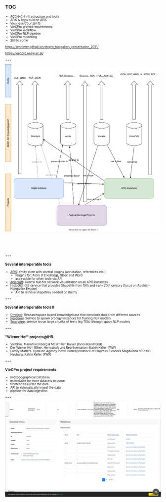 ### TOC

<span style="font-size: 0.7em">

* ACDH-CH infrastructure and tools <!-- .element: class="fragment" -->
* APIS & apps built on APIS <!-- .element: class="fragment" -->
* Viennese Court@IHB <!-- .element: class="fragment" -->
* VieCPro project requirements <!-- .element: class="fragment" -->
* VieCPro workflow <!-- .element: class="fragment" -->
* VieCPro NLP pipeline <!-- .element: class="fragment" -->
* VieCPro modelling <!-- .element: class="fragment" -->
* Still to come <!-- .element: class="fragment" -->

    
https://sennierer.github.io/viecpro_toolgallery_presentation_2021/ <!-- .element: class="fragment" -->

https://viecpro.oeaw.ac.at/ <!-- .element: class="fragment" -->
</span>

+++

<img class="r-stretch" style="margin-bottom:60px" src="images/acdh_tools_prosopography.svg">

+++

### Several interoperable tools

* [APIS](https://apis.acdh.oeaw.ac.at): entity store with several plugins (annotation, references etc.)
	- Plugins for: Atom (TEI editing), GDoc and Word
	- accessible for other tools via API
* [ApisHUB](https://apis-hub.acdh-dev.oeaw.ac.at/): Central hub for network visualization on all APIS instances
* [HistoGIS](https://histogis.acdh.oeaw.ac.at/): GIS service that provides Shapefile from 19th and early 20th century (focus on Austrian-Hungarian Empire)
	- API to retrieve shapefiles needed on the fly

+++

### Several interoperable tools II

* [Omnipot](https://omnipot.acdh-dev.oeaw.ac.at/): Researchspace based knowledgebase that combines data from different sources
* [Nerdpool](https://nerdpool.acdh-dev.oeaw.ac.at/): Service to spawn prodigy instances for training NLP models
* [SpacyApp](https://spacyapp.acdh-dev.oeaw.ac.at/): service to run large chunks of texts (eg TEIs) through spacy NLP models

+++

### "Wiener Hof" projects@IHB

* VieCPro: Marion Romberg & Maximilian Kaiser (Innovationsfond)
* Der Wiener Hof: Eliten, Herrschaft und Repräsentation: Katrin Keller (FWF)
* Family Matters. Dynastic Agency in the Correspondence of Empress Eleonora
Magdalena of Pfalz-Neuburg: Katrin Keller (FWF)


+++

### VieCPro project requirements

* Prosopographical Database <!-- .element: class="fragment" -->
* extendable for more datasets to come <!-- .element: class="fragment" -->
* frontend to curate the data <!-- .element: class="fragment" -->
* API to automatically ingest the data <!-- .element: class="fragment" -->
* pipeline for data ingestion <!-- .element: class="fragment" style="font-size: 1.5em; color: #a1261d" -->

+++


<img class="r-stretch" src="images/hzab_xlsx_sc.png">
<img style="margin-bottom:60px" src="images/hzab_apis_sc.png">

